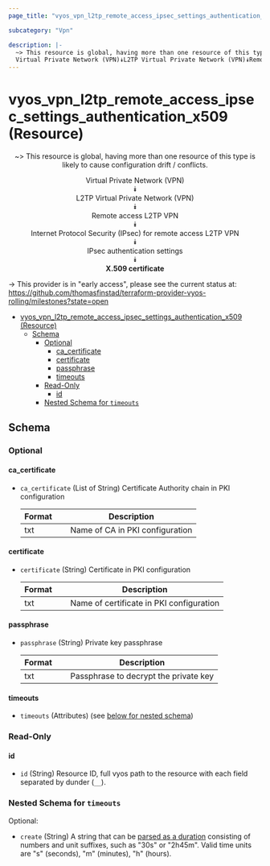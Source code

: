 ```yaml
---
page_title: "vyos_vpn_l2tp_remote_access_ipsec_settings_authentication_x509 Resource - vyos"

subcategory: "Vpn"

description: |-
  ~> This resource is global, having more than one resource of this type is likely to cause configuration drift / conflicts.
  Virtual Private Network (VPN)⯯L2TP Virtual Private Network (VPN)⯯Remote access L2TP VPN⯯Internet Protocol Security (IPsec) for remote access L2TP VPN⯯IPsec authentication settings⯯X.509 certificate
---
```


# vyos_vpn_l2tp_remote_access_ipsec_settings_authentication_x509 (Resource)
<center>

~> This resource is global, having more than one resource of this type is likely to cause configuration drift / conflicts.

Virtual Private Network (VPN)  
⯯  
L2TP Virtual Private Network (VPN)  
⯯  
Remote access L2TP VPN  
⯯  
Internet Protocol Security (IPsec) for remote access L2TP VPN  
⯯  
IPsec authentication settings  
⯯  
**X.509 certificate**


</center>

-> This provider is in "early access", please see the current status at: https://github.com/thomasfinstad/terraform-provider-vyos-rolling/milestones?state=open

<!--TOC-->

- [vyos_vpn_l2tp_remote_access_ipsec_settings_authentication_x509 (Resource)](#vyos_vpn_l2tp_remote_access_ipsec_settings_authentication_x509-resource)
  - [Schema](#schema)
    - [Optional](#optional)
      - [ca_certificate](#ca_certificate)
      - [certificate](#certificate)
      - [passphrase](#passphrase)
      - [timeouts](#timeouts)
    - [Read-Only](#read-only)
      - [id](#id)
    - [Nested Schema for `timeouts`](#nested-schema-for-timeouts)

<!--TOC-->

<!-- schema generated by tfplugindocs -->
## Schema

### Optional

#### ca_certificate
- `ca_certificate` (List of String) Certificate Authority chain in PKI configuration

    |  Format  &emsp;|  Description                      |
    |----------|-----------------------------------|
    |  txt     &emsp;|  Name of CA in PKI configuration  |
#### certificate
- `certificate` (String) Certificate in PKI configuration

    |  Format  &emsp;|  Description                               |
    |----------|--------------------------------------------|
    |  txt     &emsp;|  Name of certificate in PKI configuration  |
#### passphrase
- `passphrase` (String) Private key passphrase

    |  Format  &emsp;|  Description                            |
    |----------|-----------------------------------------|
    |  txt     &emsp;|  Passphrase to decrypt the private key  |
#### timeouts
- `timeouts` (Attributes) (see [below for nested schema](#nestedatt--timeouts))

### Read-Only

#### id
- `id` (String) Resource ID, full vyos path to the resource with each field separated by dunder (`__`).

<a id="nestedatt--timeouts"></a>
### Nested Schema for `timeouts`

Optional:

- `create` (String) A string that can be [parsed as a duration](https://pkg.go.dev/time#ParseDuration) consisting of numbers and unit suffixes, such as &#34;30s&#34; or &#34;2h45m&#34;. Valid time units are &#34;s&#34; (seconds), &#34;m&#34; (minutes), &#34;h&#34; (hours).
